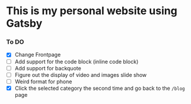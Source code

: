 # This is my personal website using Gatsby

### To DO

- [x] Change Frontpage
- [ ] Add support for the code block (inline code block)
- [ ] Add support for backquote
- [ ] Figure out the display of video and images slide show
- [ ] Weird format for phone
- [x] Click the selected category the second time and go back to the `/blog` page
